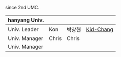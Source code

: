 since 2nd UMC.

| hanyang Univ. |   |        |   |
|---------------|-----|--------|---|
| Univ. Leader  | Kon | 박창현 | [Kid-Chang](https://github.com/Kid-Chang)   |
| Univ. Manager | Chris    | Chris  |   |
| Univ. Manager |     |        |   |